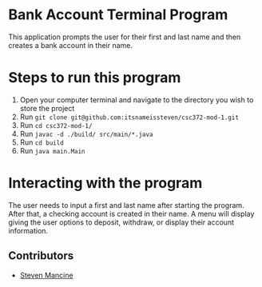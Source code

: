 # Bank Account Terminal Program

This application prompts the user for their first and last name and then creates a bank account in their name. 

# Steps to run this program 

1. Open your computer terminal and navigate to the directory you wish to store the project
2. Run `git clone git@github.com:itsnameissteven/csc372-mod-1.git`
3. Run `cd csc372-mod-1/`
4. Run `javac -d ./build/ src/main/*.java `
5. Run `cd build`
6. Run `java main.Main`

# Interacting with the program

The user needs to input a first and last name after starting the program. After that, a checking account is created in their name. A menu will display giving the user options to deposit, withdraw, or display their account information.

## Contributors

- [Steven Mancine](https://github.com/itsnameissteven)
